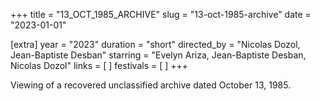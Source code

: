 +++
title = "13_OCT_1985_ARCHIVE"
slug = "13-oct-1985-archive"
date = "2023-01-01"

[extra]
year = "2023"
duration = "short"
directed_by = "Nicolas Dozol, Jean-Baptiste Desban"
starring = "Evelyn Ariza, Jean-Baptiste Desban, Nicolas Dozol"
links = [
]
festivals = [
]
+++

Viewing of a recovered unclassified archive dated October 13, 1985.
